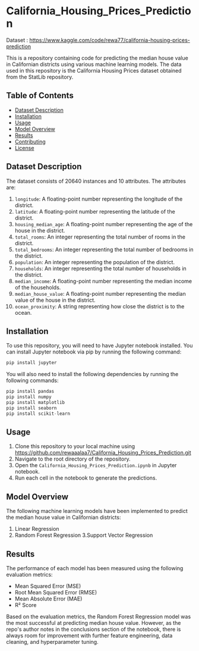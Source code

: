 # California_Housing_Prices_Prediction
Dataset :  https://www.kaggle.com/code/rewa77/california-housing-prices-prediction 

This is a repository containing code for predicting the median house value in Californian districts using various machine learning models. The data used in this repository is the California Housing Prices dataset obtained from the StatLib repository.

## Table of Contents
- [Dataset Description](#dataset-description)
- [Installation](#installation)
- [Usage](#usage)
- [Model Overview](#model-overview)
- [Results](#results)
- [Contributing](#contributing)
- [License](#license)

## Dataset Description

The dataset consists of 20640 instances and 10 attributes. The attributes are:

1. `longitude`: A floating-point number representing the longitude of the district.
2. `latitude`: A floating-point number representing the latitude of the district.
3. `housing_median_age`: A floating-point number representing the age of the house in the district.
4. `total_rooms`: An integer representing the total number of rooms in the district.
5. `total_bedrooms`: An integer representing the total number of bedrooms in the district.
6. `population`: An integer representing the population of the district.
7. `households`: An integer representing the total number of households in the district.
8. `median_income`: A floating-point number representing the median income of the households.
9. `median_house_value`: A floating-point number representing the median value of the house in the district.
10. `ocean_proximity`: A string representing how close the district is to the ocean.

## Installation

To use this repository, you will need to have Jupyter notebook installed. You can install Jupyter notebook via pip by running the following command:

```python
pip install jupyter
```

You will also need to install the following dependencies by running the following commands:

```python
pip install pandas
pip install numpy
pip install matplotlib
pip install seaborn
pip install scikit-learn
```

## Usage

1. Clone this repository to your local machine using https://github.com/rewaaalaa7/California_Housing_Prices_Prediction.git
2. Navigate to the root directory of the repository.
3. Open the `California_Housing_Prices_Prediction.ipynb` in Jupyter notebook.
4. Run each cell in the notebook to generate the predictions.

## Model Overview

The following machine learning models have been implemented to predict the median house value in Californian districts:

1. Linear Regression
2. Random Forest Regression
3.Support Vector Regression

## Results

The performance of each model has been measured using the following evaluation metrics:

- Mean Squared Error (MSE)
- Root Mean Squared Error (RMSE)
- Mean Absolute Error (MAE)
- R² Score

Based on the evaluation metrics, the Random Forest Regression model was the most successful at predicting median house value. However, as the repo's author notes in the conclusions section of the notebook, there is always room for improvement with further feature engineering, data cleaning, and hyperparameter tuning.
